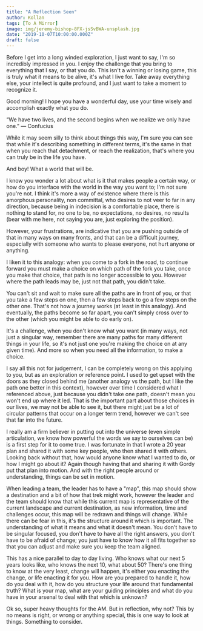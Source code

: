 ```yaml
---
title: "A Reflection Seen"
author: Kollan
tags: [To A Mirror]
image: img/jeremy-bishop-8FX-jsSvBWA-unsplash.jpg
date: "2019-10-07T10:00:00.000Z"
draft: false
---
```


Before I get into a long winded exploration, I just want to say, I'm so incredibly impressed in you. I enjoy the challenge that you bring to everything that I say, or that you do. This isn't a winning or losing game, this is truly what it means to be alive, it's what I live for. Take away everything else, your intellect is quite profound, and I just want to take a moment to recognize it.

Good morning! I hope you have a wonderful day, use your time wisely and accomplish exactly what you do.

“We have two lives, and the second begins when we realize we only have one.”
― Confucius

While it may seem silly to think about things this way, I'm sure you can see that while it's describing something in different terms, it's the same in that when you reach that detachment, or reach the realization, that's where you can truly be in the life you have.

And boy! What a world that will be. 

I know you wonder a lot about what is it that makes people a certain way, or how do you interface with the world in the way you want to; I'm not sure you're not. I think it's more a way of existence where there is this amorphous personality, non committal, who desires to not veer to far in any direction, because being in indecision is a comfortable place, there is nothing to stand for, no one to be, no expectations, no desires, no results (bear with me here, not saying you are, just exploring the position).

However, your frustrations, are indicative that you are pushing outside of that in many ways on many fronts, and that can be a difficult journey, especially with someone who wants to please everyone, not hurt anyone or anything. 

I liken it to this analogy: when you come to a fork in the road, to continue forward you must make a choice on which path of the fork you take, once you make that choice, that path is no longer accessible to you. However where the path leads may be, just not that path, you didn't take.

You can't sit and wait to make sure all the paths are in front of you, or that you take a few steps on one, then a few steps back to go a few steps on the other one. That's not how a journey works (at least in this analogy). And eventually, the paths become so far apart, you can't simply cross over to the other (which you might be able to do early on).

It's a challenge, when you don't know what you want (in many ways, not just a singular way, remember there are many paths for many different things in your life, so it's not just one you're making the choice on at any given time). And more so when you need all the information, to make a choice.

I say all this not for judgement, I can be completely wrong on this applying to you, but as an exploration or reference point. I used to get upset with the doors as they closed behind me (another analogy vs the path, but I like the path one better in this context), however over time I considered what I referenced above, just because you didn't take one path, doesn't mean you won't end up where it led. That is the important part about those choices in our lives, we may not be able to see it, but there might just be a lot of circular patterns that occur on a longer term trend, however we can't see that far into the future.

I really am a firm believer in putting out into the universe (even simple articulation, we know how powerful the words we say to ourselves can be) is a first step for it to come true. I was fortunate in that I wrote a 20 year plan and shared it with some key people, who then shared it with others. Looking back without that, how would anyone know what I wanted to do, or how I might go about it? Again though having that and sharing it with Gordy put that plan into motion. And with the right people around or understanding, things can be set in motion.

When leading a team, the leader has to have a "map", this map should show a destination and a bit of how that trek might work, however the leader and the team should know that while this current map is representative of the current landscape and current destination, as new information, time and challenges occur, this map will be redrawn and things will change. While there can be fear in this, it's the structure around it which is important. The understanding of what it means and what it doesn't mean. You don't have to be singular focused, you don't have to have all the right answers, you don't have to be afraid of change; you just have to know how it all fits together so that you can adjust and make sure you keep the team aligned.

This has a nice parallel to day to day living. Who knows what our next 5 years looks like, who knows the next 10, what about 50? There's one thing to know at the very least, change will happen, it's either you enacting the change, or life enacting it for you. How are you prepared to handle it, how do you deal with it, how do you structure your life around that fundamental truth? What is your map, what are your guiding principles and what do you have in your arsenal to deal with that which is unknown?

Ok so, super heavy thoughts for the AM. But in reflection, why not? This by no means is right, or wrong or anything special, this is one way to look at things. Something to consider.

